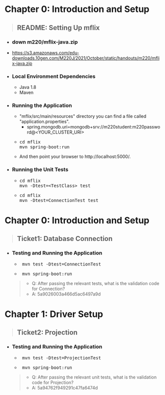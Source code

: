 # Chapter 0: Introduction and Setup

> ## README: Setting Up mflix

* ### down m220/mflix-java.zip
* https://s3.amazonaws.com/edu-downloads.10gen.com/M220J/2021/October/static/handouts/m220/mflix-java.zip
* ### Local Environment Dependencies
    * Java 1.8
    * Maven

* ### Running the Application
    * "mflix/src/main/resources" directory you can find a file called "application.properties".
        * spring.mongodb.uri=mongodb+srv://m220student:m220password@<YOUR_CLUSTER_URI>
    * <pre>cd mflix
      mvn spring-boot:run</pre>
    * And then point your browser to http://localhost:5000/.

* ### Running the Unit Tests
    * <pre>cd mflix
      mvn -Dtest=&lt;TestClass&gt; test</pre>
    * <pre>cd mflix
      mvn -Dtest=ConnectionTest test</pre>

# Chapter 0: Introduction and Setup

> ## Ticket1: Database Connection
* ### Testing and Running the Application 
    * <pre> mvn test -Dtest=ConnectionTest</pre>
    * <pre> mvn spring-boot:run</pre>
    >* Q: After passing the relevant tests, what is the validation code for Connection?
    >* A: 5a9026003a466d5ac6497a9d


# Chapter 1: Driver Setup

> ## Ticket2: Projection
* ### Testing and Running the Application
    * <pre> mvn test -Dtest=ProjectionTest</pre>
    * <pre> mvn spring-boot:run</pre>
    >* Q: After passing the relevant unit tests, what is the validation code for Projection?
    >* A: 5a94762f949291c47fa6474d


